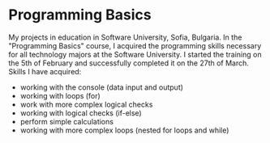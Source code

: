 # Programming Basics
My projects in education in Software University, Sofia, Bulgaria. In the "Programming Basics" course, I acquired the programming skills necessary for all technology majors at the Software University. I started the training on the 5th of February and successfully completed it on the 27th of March.
Skills I have acquired:
 - working with the console (data input and output)
 - working with loops (for)
 - work with more complex logical checks
 - working with logical checks (if-else)
 - perform simple calculations
 - working with more complex loops (nested for loops and while)

